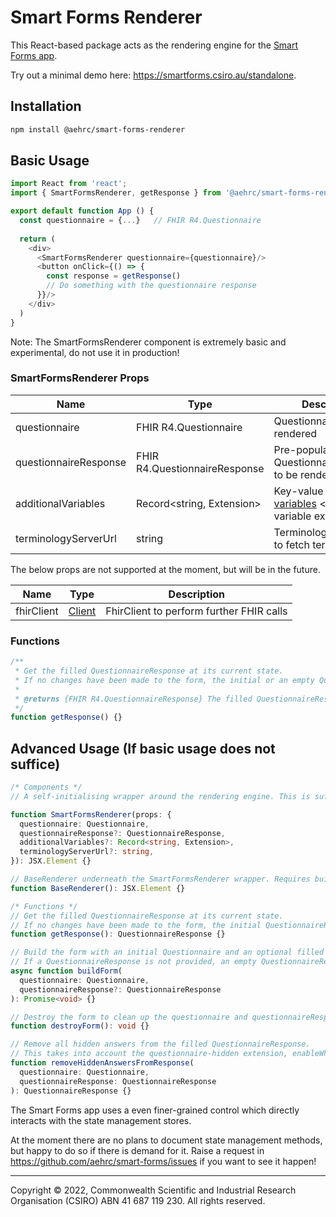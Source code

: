 # Smart Forms Renderer
This React-based package acts as the rendering engine for the [Smart Forms app](https://github.com/aehrc/smart-forms).

Try out a minimal demo here: https://smartforms.csiro.au/standalone.

## Installation
```bash
npm install @aehrc/smart-forms-renderer
```

## Basic Usage

```typescript jsx
import React from 'react';
import { SmartFormsRenderer, getResponse } from '@aehrc/smart-forms-renderer';

export default function App () {
  const questionnaire = {...}   // FHIR R4.Questionnaire
  
  return (
    <div>
      <SmartFormsRenderer questionnaire={questionnaire}/>
      <button onClick={() => {
        const response = getResponse()
        // Do something with the questionnaire response
      }}/>
    </div>  
  )
}
```
Note: The SmartFormsRenderer component is extremely basic and experimental, do not use it in production!


### SmartFormsRenderer Props 


| Name                  | Type                          | Description                                                                                                  | Required? |
|-----------------------|-------------------------------|--------------------------------------------------------------------------------------------------------------|-----------|
| questionnaire         | FHIR R4.Questionnaire         | Questionnaire to be rendered                                                                                 | Required  |
| questionnaireResponse | FHIR R4.QuestionnaireResponse | Pre-populated QuestionnaireResponse to be rendered                                                           | Optional  |
| additionalVariables   | Record<string, Extension>     | Key-value pair of [SDC variables](http://hl7.org/fhir/R4/extension-variable.html) <name, variable extension> | Optional  |
| terminologyServerUrl  | string                        | Terminology server url to fetch terminology                                                        | Optional  |

The below props are not supported at the moment, but will be in the future.

| Name                 | Type                                                 | Description                                 |
|----------------------|------------------------------------------------------|---------------------------------------------|
| fhirClient           | [Client](https://github.com/smart-on-fhir/client-js) | FhirClient to perform further FHIR calls    |

### Functions

```javascript
/**
 * Get the filled QuestionnaireResponse at its current state.
 * If no changes have been made to the form, the initial or an empty QuestionnaireResponse is returned.
 *
 * @returns {FHIR R4.QuestionnaireResponse} The filled QuestionnaireResponse
 */
function getResponse() {}
```


## Advanced Usage (If basic usage does not suffice)

```typescript
/* Components */
// A self-initialising wrapper around the rendering engine. This is sufficient for most use cases.

function SmartFormsRenderer(props: {
  questionnaire: Questionnaire,
  questionnaireResponse?: QuestionnaireResponse,
  additionalVariables?: Record<string, Extension>,
  terminologyServerUrl?: string,
}): JSX.Element {}

// BaseRenderer underneath the SmartFormsRenderer wrapper. Requires buildForm() to initialise form.
function BaseRenderer(): JSX.Element {}

/* Functions */
// Get the filled QuestionnaireResponse at its current state.
// If no changes have been made to the form, the initial QuestionnaireResponse is returned.
function getResponse(): QuestionnaireResponse {}

// Build the form with an initial Questionnaire and an optional filled QuestionnaireResponse.
// If a QuestionnaireResponse is not provided, an empty QuestionnaireResponse is set as the initial QuestionnaireResponse.
async function buildForm(
  questionnaire: Questionnaire,
  questionnaireResponse?: QuestionnaireResponse
): Promise<void> {}

// Destroy the form to clean up the questionnaire and questionnaireResponse stores.
function destroyForm(): void {}

// Remove all hidden answers from the filled QuestionnaireResponse.
// This takes into account the questionnaire-hidden extension, enableWhens and enableWhenExpressions.
function removeHiddenAnswersFromResponse(
  questionnaire: Questionnaire,
  questionnaireResponse: QuestionnaireResponse
): QuestionnaireResponse {}
```

The Smart Forms app uses a even finer-grained control which directly interacts with the state management stores.

At the moment there are no plans to document state management methods, but happy to do so if there is demand for it.
Raise a request in https://github.com/aehrc/smart-forms/issues if you want to see it happen!

---

Copyright © 2022, Commonwealth Scientific and Industrial Research Organisation (CSIRO) ABN 41 687 119 230. All rights reserved.
